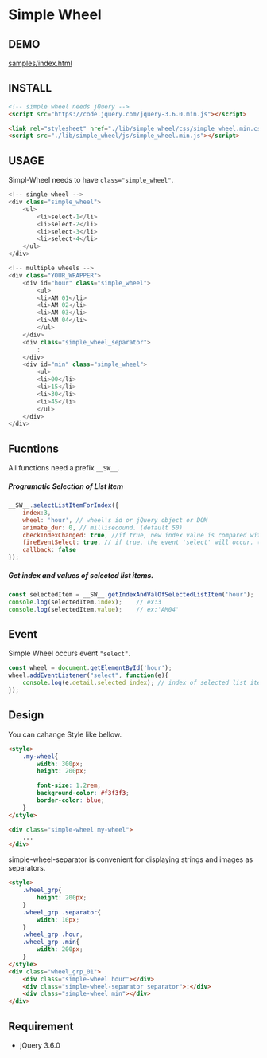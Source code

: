 
# Simple Wheel

## DEMO

[samples/index.html](https://mkosaka.github.io/Simple-Wheel/samples/index.html)


## INSTALL
```html
<!-- simple wheel needs jQuery -->
<script src="https://code.jquery.com/jquery-3.6.0.min.js"></script>

<link rel="stylesheet" href="./lib/simple_wheel/css/simple_wheel.min.css">
<script src="./lib/simple_wheel/js/simple_wheel.min.js"></script>
```

## USAGE
Simpl-Wheel needs to have `class="simple_wheel"`.
```javascript
<!-- single wheel -->
<div class="simple_wheel">
    <ul>
        <li>select-1</li>
        <li>select-2</li>
        <li>select-3</li>
        <li>select-4</li>
    </ul>
</div>
```

```javascript
<!-- multiple wheels -->
<div class="YOUR_WRAPPER">
    <div id="hour" class="simple_wheel">
        <ul>
        <li>AM 01</li>
        <li>AM 02</li>
        <li>AM 03</li>
        <li>AM 04</li>
        </ul>
    </div>
    <div class="simple_wheel_separator">
        :
    </div>
    <div id="min" class="simple_wheel">
        <ul>
        <li>00</li>
        <li>15</li>
        <li>30</li>
        <li>45</li>
        </ul>
    </div>
</div>
```


## Fucntions

All functions need a prefix `__SW__`.




##### Programatic Selection of List Item
```javascript
__SW__.selectListItemForIndex({
    index:3,
    wheel: 'hour', // wheel's id or jQuery object or DOM
    animate_dur: 0, // millisecound. (default 50)
    checkIndexChanged: true, //if true, new index value is compared with current one. if it has not changed, the event 'select' will not occur. (default true)
    fireEventSelect: true, // if true, the event 'select' will occur. (default true)
    callback: false
});
```


##### Get index and values of selected list items.
```javascript
const selectedItem = __SW__.getIndexAndValOfSelectedListItem('hour');
console.log(selectedItem.index);    // ex:3
console.log(selectedItem.value);    // ex:'AM04'
```

## Event

Simple Wheel occurs event `"select"`.
```javascript
const wheel = document.getElementById('hour');
wheel.addEventListener("select", function(e){
    console.log(e.detail.selected_index); // index of selected list item.
});
```


## Design
You can cahange Style like bellow.

```html
<style>
    .my-wheel{
        width: 300px;
        height: 200px;

        font-size: 1.2rem;
        background-color: #f3f3f3;
        border-color: blue;
    }
</style>

<div class="simple-wheel my-wheel">
    ...
</div>
```
simple-wheel-separator is convenient for displaying strings and images as separators.
```html
<style>
    .wheel_grp{
        height: 200px;
    }
    .wheel_grp .separator{
        width: 10px;
    }
    .wheel_grp .hour,
    .wheel_grp .min{
        width: 200px;
    }
</style>
<div class="wheel_grp_01">
    <div class="simple-wheel hour"></div>
    <div class="simple-wheel-separator separator">:</div>
    <div class="simple-wheel min"></div>
</div>
```
    


## Requirement

* jQuery 3.6.0

